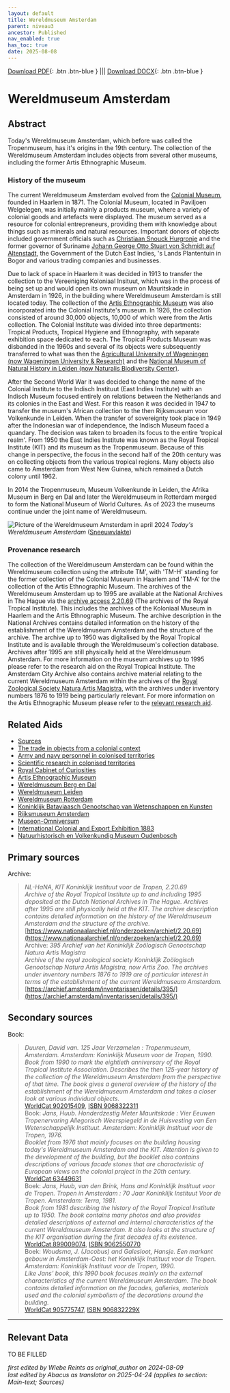 ```yaml
---
layout: default
title: Wereldmuseum Amsterdam
parent: niveau3
ancestor: Published
nav_enabled: true
has_toc: true
date: 2025-08-08
--- 
```



[Download PDF](https://raw.githubusercontent.com/colonial-heritage/research-guides-dev/refs/heads/main/EXPORTS/published/PDF/niveau3/English/WMAmsterdam.pdf){: .btn .btn-blue } |||    [Download DOCX](https://raw.githubusercontent.com/colonial-heritage/research-guides-dev/refs/heads/main/EXPORTS/published/DOCX/niveau3/English/WMAmsterdam.docx){: .btn .btn-blue }


# Wereldmuseum Amsterdam


## Abstract

Today's Wereldmuseum Amsterdam, which before was called the Tropenmuseum, has it's origins in the 19th century. The collection of the Wereldmuseum Amsterdam includes objects from several other museums, including the former Artis Ethnographic Museum.

### History of the museum

The current Wereldmuseum Amsterdam evolved from the [Colonial Museum](http://www.wikidata.org/entity/Q51871893), founded in Haarlem in 1871. The Colonial Museum, located in Paviljoen Welgelegen, was initially mainly a products museum, where a variety of colonial goods and artefacts were displayed. The museum served as a resource for colonial entrepreneurs, providing them with knowledge about things such as minerals and natural resources. Important donors of objects included government officials such as [Christiaan Snouck Hurgronje](http://www.wikidata.org/entity/Q731829) and the former governor of Suriname [Johann George Otto Stuart von Schmidt auf Altenstadt](http://www.wikidata.org/entity/Q1694028), the Government of the Dutch East Indies, 's Lands Plantentuin in Bogor and various trading companies and businesses.

Due to lack of space in Haarlem it was decided in 1913 to transfer the collection to the Vereeniging Koloniaal Insituut, which was in the process of being set up and would open its own museum on Mauritskade in Amsterdam in 1926, in the building where Wereldmuseum Amsterdam is still located today. The collection of the [Artis Ethnographic Museum](https://app.colonialcollections.nl/en/research-aids/https%3A%2F%2Fn2t%252Enet%2Fark%3A%2F27023%2F44a7a61d62ca8589d6a93e6fde593593) was also incorporated into the Colonial Institute's museum. In 1926, the collection consisted of around 30,000 objects, 10,000 of which were from the Artis collection. The Colonial Institute was divided into three departments: Tropical Products, Tropical Hygiene and Ethnography, with separate exhibition space dedicated to each. The Tropical Products Museum was disbanded in the 1960s and several of its objects were subsequently transferred to what was then the [Agricultural University of Wageningen (now Wageningen University & Research)](https://app.colonialcollections.nl/en/research-aids/https%3A%2F%2Fn2t%252Enet%2Fark%3A%2F27023%2F2c7a29ba107a49a29f1251631db1cf11) and the [National Museum of Natural History in Leiden (now Naturalis Biodiversity Center)](https://app.colonialcollections.nl/en/research-aids/https%3A%2F%2Fn2t%252Enet%2Fark%3A%2F27023%2Fb897e22a1eae224b0ca13b5ec14d51cb). 

After the Second World War it was decided to change the name of the Colonial Institute to the Indisch Instituut (East Indies Institute) with an Indisch Museum focused entirely on relations between the Netherlands and its colonies in the East and West. For this reason it was decided in 1947 to transfer the museum's African collection to the then Rijksmuseum voor Volkenkunde in Leiden. When the transfer of sovereignty took place in 1949 after the Indonesian war of independence, the Indisch Museum faced a quandary. The decision was taken to broaden its focus to the entire 'tropical realm'. From 1950 the East Indies Institute was known as the Royal Tropical Institute (KIT) and its museum as the Tropenmuseum. Because of this change in perspective, the focus in the second half of the 20th century was on collecting objects from the various tropical regions. Many objects also came to Amsterdam from West New Guinea, which remained a Dutch colony until 1962.

In 2014 the Tropenmuseum, Museum Volkenkunde in Leiden, the Afrika Museum in Berg en Dal and later the Wereldmuseum in Rotterdam merged to form the National Museum of World Cultures. As of 2023 the museums continue under the joint name of Wereldmuseum.

![Picture of the Wereldmuseum Amsterdam in april 2024](https://upload.wikimedia.org/wikipedia/commons/8/86/Wereldmuseum_Amsterdam_%282024%29.jpg)
_Today's Wereldmuseum Amsterdam_ ([Sneeuwvlakte](https://commons.wikimedia.org/wiki/File:Wereldmuseum_Amsterdam_(2024).jpg))

### Provenance research

The collection of the Wereldmuseum Amsterdam can be found within the Wereldmuseum collection using the attribute TM', with 'TM-H' standing for the former collection of the Colonial Museum in Haarlem and 'TM-A' for the collection of the Artis Ethnographic Museum. The archives of the Wereldmuseum Amsterdam up to 1995 are available at the National Archives in The Hague via the [archive access 2.20.69](https://www.nationaalarchief.nl/onderzoeken/archief/2.20.69) (The archives of the Royal Tropical Institute). This includes the archives of the Koloniaal Museum in Haarlem and the Artis Ethnographic Museum. The archive description in the National Archives contains detailed information on the history of the establishment of the Wereldmuseum Amsterdam and the structure of the archive. The archive up to 1950 was digitalised by the Royal Tropical Institute and is available through the Wereldmuseum's collection database. Archives after 1995 are still physically held at the Wereldmuseum Amsterdam. For more information on the museum archives up to 1995 please refer to the research aid on the Royal Tropical Institute. The Amsterdam City Archive also contains archive material relating to the current Wereldmuseum Amsterdam within the archives of the [Royal Zoological Society Natura Artis Magistra](https://archief.amsterdam/inventarissen/details/395/), with the archives under inventory numbers 1876 to 1919 being particularly relevant. For more information on the Artis Ethnographic Museum please refer to the [relevant research aid](https://app.colonialcollections.nl/en/research-aids/https%3A%2F%2Fn2t%252Enet%2Fark%3A%2F27023%2F44a7a61d62ca8589d6a93e6fde593593). 


## Related Aids

 - [Sources](niveau1/English/Sources_20240501.yml)  
 - [The trade in objects from a colonial context](niveau2/English/Trade_20240316.yml)  
 - [Army and navy personnel in colonised territories](niveau2/English/MilitaryAndNavy_20240417.yml)  
 - [Scientific research in colonised territories](niveau2/English/Science_20240821.yml)  
 - [Royal Cabinet of Curiosities](niveau3/English/KKZ_20240417.yml)  
 - [Artis Ethnographic Museum](niveau3/English/EMArtis_20240712.yml)  
 - [Wereldmuseum Berg en Dal](niveau3/English/WMBergEnDal_20241001.yml)  
 - [Wereldmuseum Leiden](niveau3/English/WMLeiden_20240508.yml)  
 - [Wereldmuseum Rotterdam](niveau3/English/WMRotterdam_2040822.yml)  
 - [Koninklijk Bataviaasch Genootschap van Wetenschappen en Kunsten](niveau3/English/KITLV_20240704.yml)  
 - [Rijksmuseum Amsterdam](niveau3/English/RijksmuseumAmsterdam_20240905.yml)  
 - [Museon-Omniversum](niveau3/English/Museon_20250513.yml)  
 - [International Colonial and Export Exhibition 1883](niveau3/English/Wereldtentoonstelling1883_20250602.yml)  
 - [Natuurhistorisch en Volkenkundig Museum Oudenbosch](niveau3/English/MOudenbosch_20250603.yml)  

## Primary sources

Archive:
  > *NL-HaNA, KIT Koninklijk Instituut voor de Tropen, 2.20.69*  
> _Archive of the Royal Tropical Institute up to and including 1995 deposited at the Dutch National Archives in The Hague. Archives after 1995 are still physically held at the KIT. The archive description contains detailed information on the history of the Wereldmuseum Amsterdam and the structure of the archive._  
> [https://www.nationaalarchief.nl/onderzoeken/archief/2.20.69](https://www.nationaalarchief.nl/onderzoeken/archief/2.20.69)  
Archive:
  > *395 Archief van het Koninklijk Zoölogisch Genootschap Natura Artis Magistra*  
> _Archive of the royal zoological society Koninklijk Zoölogisch Genootschap Natura Artis Magistra, now Artis Zoo. The archives under inventory numbers 1876 to 1919 are of particular interest in terms of the establishment of the current Wereldmuseum Amsterdam._  
> [https://archief.amsterdam/inventarissen/details/395/](https://archief.amsterdam/inventarissen/details/395/)  
## Secondary sources

Book:
  > *Duuren, David van. 125 Jaar Verzamelen : Tropenmuseum, Amsterdam. Amsterdam: Koninklijk Museum voor de Tropen, 1990.*  
> _Book from 1990 to mark the eightieth anniversary of the Royal Tropical Institute Association. Describes the then 125-year history of the collection of the Wereldmuseum Amsterdam from the perspective of that time. The book gives a general overview of the history of the establishment of the Wereldmuseum Amsterdam and takes a closer look at various individual objects._  
> [WorldCat 902015409](https://search.worldcat.org/title/902015409), [ISBN 9068322311](https://isbnsearch.org/isbn/9068322311)  
Book:
  > *Jans, Huub. Honderdzestig Meter Mauritskade : Vier Eeuwen Tropenervaring Allegorisch Weerspiegeld in de Huisvesting van Een Wetenschappelijk Instituut. Amsterdam: Koninklijk Instituut voor de Tropen, 1976.*  
> _Booklet from 1976 that mainly focuses on the building housing today's Wereldmuseum Amsterdam and the KIT. Attention is given to the development of the building, but the booklet also contains descriptions of various facade stones that are characteristic of European views on the colonial project in the 20th century._  
> [WorldCat 63449631](https://search.worldcat.org/title/63449631)  
Boek:
  > *Jans, Huub, van den Brink, Hans and Koninklijk Instituut voor de Tropen. Tropen in Amsterdam : 70 Jaar Koninklijk Instituut Voor de Tropen. Amsterdam: Terra, 1981.*  
> _Book from 1981 describing the history of the Royal Tropical Institute up to 1950. The book contains many photos and also provides detailed descriptions of external and internal characteristics of the current Wereldmuseum Amsterdam. It also looks at the structure of the KIT organisation during the first decades of its existence._  
> [WorldCat 899009074](https://search.worldcat.org/title/899009074), [ISBN 9062550770](https://isbnsearch.org/isbn/9062550770)  
Boek:
  > *Woudsma, J. (Jacobus) and Galesloot, Hansje. Een markant gebouw in Amsterdam-Oost: het Koninklijk Instituut voor de Tropen. Amsterdam: Koninklijk Instituut voor de Tropen, 1990.*  
> _Like Jans' book, this 1990 book focuses mainly on the external characteristics of the current Wereldmuseum Amsterdam. The book contains detailed information on the facades, galleries, materials used and the colonial symbolism of the decorations around the building._  
> [WorldCat 905775747](https://search.worldcat.org/title/905775747), [ISBN 906832229X](https://isbnsearch.org/isbn/906832229X)  


---
## Relevant Data 
TO BE FILLED

_first edited by Wiebe Reints as original_author on 2024-08-09_  
_last edited by Abacus as translator on 2025-04-24
(applies to section: Main-text; Sources)_
        